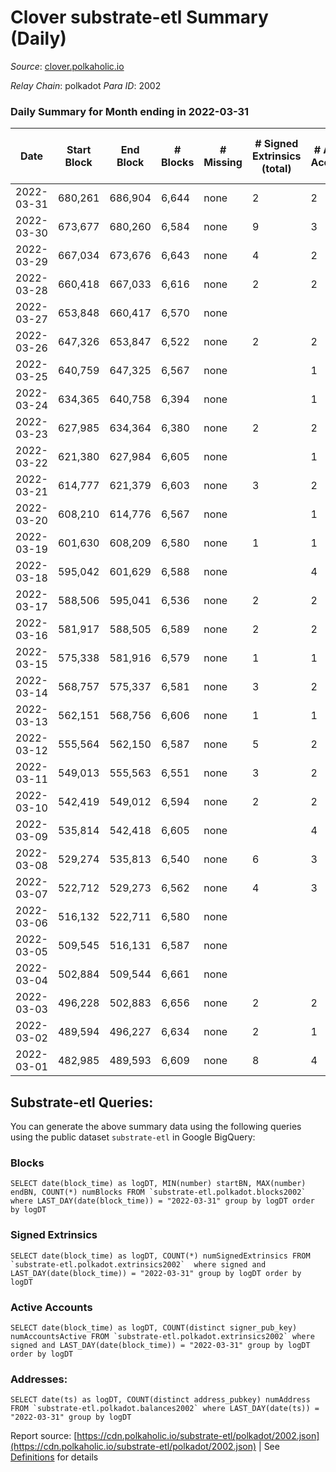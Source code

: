 # Clover substrate-etl Summary (Daily)

_Source_: [clover.polkaholic.io](https://clover.polkaholic.io)

*Relay Chain*: polkadot
*Para ID*: 2002



### Daily Summary for Month ending in 2022-03-31


| Date | Start Block | End Block | # Blocks | # Missing | # Signed Extrinsics (total) | # Active Accounts | # Addresses with Balances | # Events | # Transfers | # XCM Transfers In | # XCM Transfers Out |
| ---- | ----------- | --------- | -------- | --------- | --------------------------- | ----------------- | ------------------------- | -------- | ----------- | ------------------ | ------------------- |
| 2022-03-31 | 680,261 | 686,904 | 6,644 | none  | 2 | 2 | 157 | 13,332 | 3 ($156.60) |   |   |
| 2022-03-30 | 673,677 | 680,260 | 6,584 | none  | 9 | 3 | 152 | 13,207 |   |   |   |
| 2022-03-29 | 667,034 | 673,676 | 6,643 | none  | 4 | 2 | 152 | 13,336 | 5 ($51.60) |   |   |
| 2022-03-28 | 660,418 | 667,033 | 6,616 | none  | 2 | 2 | 146 | 13,328 | 3 ($12.84) |   |   |
| 2022-03-27 | 653,848 | 660,417 | 6,570 | none  |  |  | 138 | 13,142 |   |   |   |
| 2022-03-26 | 647,326 | 653,847 | 6,522 | none  | 2 | 2 | 138 | 13,073 |   |   |   |
| 2022-03-25 | 640,759 | 647,325 | 6,567 | none  |  | 1 | 136 | 13,141 |   |   |   |
| 2022-03-24 | 634,365 | 640,758 | 6,394 | none  |  | 1 | 136 | 12,794 |   |   |   |
| 2022-03-23 | 627,985 | 634,364 | 6,380 | none  | 2 | 2 | 136 | 12,782 | 1 ($147.61) |   |   |
| 2022-03-22 | 621,380 | 627,984 | 6,605 | none  |  | 1 | 134 | 13,217 |   |   |   |
| 2022-03-21 | 614,777 | 621,379 | 6,603 | none  | 3 | 2 | 134 | 13,232 | 2 ($4.75) |   |   |
| 2022-03-20 | 608,210 | 614,776 | 6,567 | none  |  | 1 | 134 | 13,141 |   |   |   |
| 2022-03-19 | 601,630 | 608,209 | 6,580 | none  | 1 | 1 | 134 | 13,187 |   |   |   |
| 2022-03-18 | 595,042 | 601,629 | 6,588 | none  |  | 4 | 133 | 13,355 | 1 ($6.52) |   |   |
| 2022-03-17 | 588,506 | 595,041 | 6,536 | none  | 2 | 2 | 119 | 13,112 |   |   |   |
| 2022-03-16 | 581,917 | 588,505 | 6,589 | none  | 2 | 2 | 118 | 13,190 |   |   |   |
| 2022-03-15 | 575,338 | 581,916 | 6,579 | none  | 1 | 1 | 117 | 13,175 |   |   |   |
| 2022-03-14 | 568,757 | 575,337 | 6,581 | none  | 3 | 2 | 116 | 13,180 | 2 ($0.66) |   |   |
| 2022-03-13 | 562,151 | 568,756 | 6,606 | none  | 1 | 1 | 116 | 13,220 |   |   |   |
| 2022-03-12 | 555,564 | 562,150 | 6,587 | none  | 5 | 2 | 116 | 13,198 | 2 ($265.54) |   |   |
| 2022-03-11 | 549,013 | 555,563 | 6,551 | none  | 3 | 2 | 115 | 13,413 | 3 ($8.63) |   |   |
| 2022-03-10 | 542,419 | 549,012 | 6,594 | none  | 2 | 2 | 86 | 13,208 |   |   |   |
| 2022-03-09 | 535,814 | 542,418 | 6,605 | none  |  | 4 | 85 | 13,252 | 1 ($11.06) |   |   |
| 2022-03-08 | 529,274 | 535,813 | 6,540 | none  | 6 | 3 | 84 | 13,458 | 13 ($629.79) |   |   |
| 2022-03-07 | 522,712 | 529,273 | 6,562 | none  | 4 | 3 | 63 | 13,152 | 1 ($11.06) |   |   |
| 2022-03-06 | 516,132 | 522,711 | 6,580 | none  |  |  | 60 | 13,166 |   |   |   |
| 2022-03-05 | 509,545 | 516,131 | 6,587 | none  |  |  | 60 | 13,176 |   |   |   |
| 2022-03-04 | 502,884 | 509,544 | 6,661 | none  |  |  | 60 | 13,327 |   |   |   |
| 2022-03-03 | 496,228 | 502,883 | 6,656 | none  | 2 | 2 | 60 | 13,324 |   |   |   |
| 2022-03-02 | 489,594 | 496,227 | 6,634 | none  | 2 | 1 | 59 | 13,285 |   |   |   |
| 2022-03-01 | 482,985 | 489,593 | 6,609 | none  | 8 | 4 | 58 | 13,312 | 2 ($4.43) |   |   |

## Substrate-etl Queries:
You can generate the above summary data using the following queries using the public dataset `substrate-etl` in Google BigQuery:


### Blocks
```
SELECT date(block_time) as logDT, MIN(number) startBN, MAX(number) endBN, COUNT(*) numBlocks FROM `substrate-etl.polkadot.blocks2002`  where LAST_DAY(date(block_time)) = "2022-03-31" group by logDT order by logDT
```


### Signed Extrinsics
```
SELECT date(block_time) as logDT, COUNT(*) numSignedExtrinsics FROM `substrate-etl.polkadot.extrinsics2002`  where signed and LAST_DAY(date(block_time)) = "2022-03-31" group by logDT order by logDT
```


### Active Accounts
```
SELECT date(block_time) as logDT, COUNT(distinct signer_pub_key) numAccountsActive FROM `substrate-etl.polkadot.extrinsics2002` where signed and LAST_DAY(date(block_time)) = "2022-03-31" group by logDT order by logDT
```


### Addresses:
```
SELECT date(ts) as logDT, COUNT(distinct address_pubkey) numAddress FROM `substrate-etl.polkadot.balances2002` where LAST_DAY(date(ts)) = "2022-03-31" group by logDT
```



Report source: [https://cdn.polkaholic.io/substrate-etl/polkadot/2002.json](https://cdn.polkaholic.io/substrate-etl/polkadot/2002.json) | See [Definitions](/DEFINITIONS.md) for details
